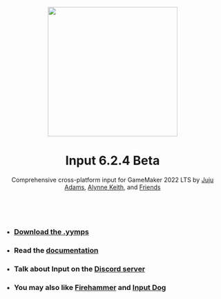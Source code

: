 <p align="center"><img src="https://raw.githubusercontent.com/offalynne/input/main/LOGO.png" style="display:block; margin:auto; width:300px"></p>

<h1 align="center">Input 6.2.4 Beta</h1>

<p align="center">Comprehensive cross-platform input for GameMaker 2022 LTS by <a href="https://www.jujuadams.com/" target="_blank">Juju Adams</a>, <a href="https://offalynne.neocities.org/">Alynne Keith</a>, and <a href="https://offalynne.github.io/Input/#/6.0/Credits">Friends</a></p>

&nbsp;

&nbsp;

- ### [Download the .yymps](https://github.com/offalynne/input/releases/)
- ### Read the [documentation](https://offalynne.github.io/Input/)
- ### Talk about Input on the [Discord server](https://discord.gg/RDYyRqBswD)
- ### You may also like [Firehammer](https://firehammergames.itch.io/firehammer-input) and [Input Dog](https://github.com/messhof/Input-Dog)
